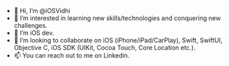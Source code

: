 - 👋 Hi, I’m @iOSVidhi
- 👀 I’m interested in learning new skills/technologies and conquering new challenges.
- 🌱 I’m iOS dev.
- 💞️ I’m looking to collaborate on iOS (iPhone/iPad/CarPlay), Swift, SwiftUI, Objective C, iOS SDK (UIKit, Cocoa Touch, Core Location etc.).
- 📫 You can reach out to me on Linkedin.

<!---
iOSVidhi/iOSVidhi is a ✨ special ✨ repository because its `README.md` (this file) appears on your GitHub profile.
You can click the Preview link to take a look at your changes.
--->
